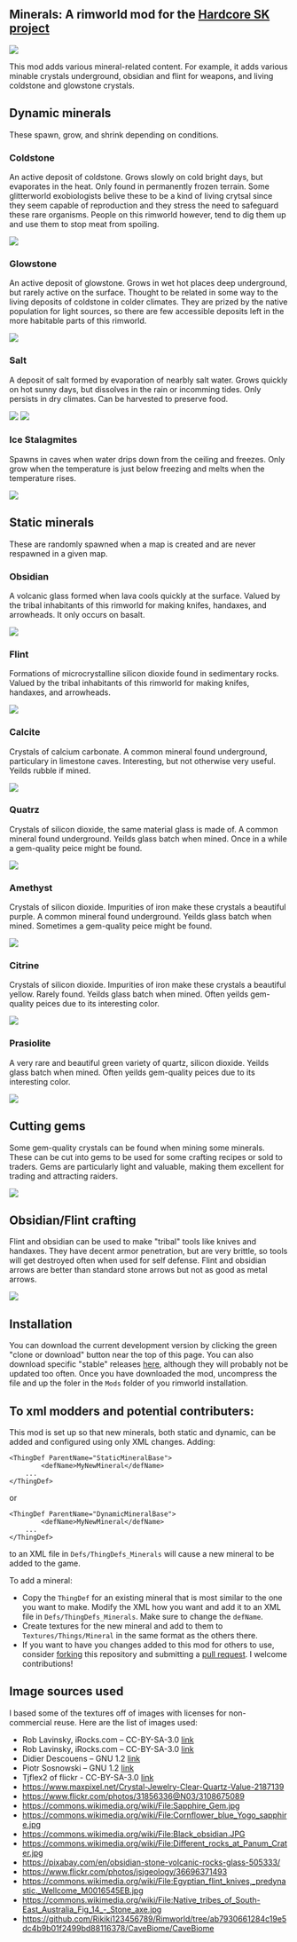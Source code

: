 
## Minerals: A rimworld mod for the [Hardcore SK project](https://github.com/skyarkhangel/Hardcore-SK)

![](readme_images/banner.jpg)

This mod adds various mineral-related content.
For example, it adds various minable crystals underground, obsidian and flint for weapons, and living coldstone and glowstone crystals.


## Dynamic minerals

These spawn, grow, and shrink depending on conditions.

### Coldstone

An active deposit of coldstone. Grows slowly on cold bright days, but evaporates in the heat. Only found in permanently frozen terrain. Some glitterworld exobiologists belive these to be a kind of living crytsal since they seem capable of reproduction and they stress the need to safeguard these rare organisms. People on this rimworld however, tend to dig them up and use them to stop meat from spoiling.

![](readme_images/Coldstone.jpg)

### Glowstone

An active deposit of glowstone. Grows in wet hot places deep underground, but rarely active on the surface. Thought to be related in some way to the living deposits of coldstone in colder climates. They are prized by the native population for light sources, so there are few accessible deposits left in the more habitable parts of this rimworld.

![](readme_images/Glowstone.jpg)

### Salt

A deposit of salt formed by evaporation of nearbly salt water. Grows quickly on hot sunny days, but dissolves in the rain or incomming tides. Only persists in dry climates. Can be harvested to preserve food.

![](readme_images/SaltWet.jpg)
![](readme_images/SaltDry.jpg)

### Ice Stalagmites

Spawns in caves when water drips down from the ceiling and freezes. Only grow when the temperature is just below freezing and melts when the temperature rises.

![](readme_images/IceStalagmite.jpg)

## Static minerals

These are randomly spawned when a map is created and are never respawned in a given map.

### Obsidian

A volcanic glass formed when lava cools quickly at the surface. Valued by the tribal inhabitants of this rimworld for making knifes, handaxes, and arrowheads.
It only occurs on basalt.

![](readme_images/Obsidian.jpg)


### Flint

Formations of microcrystalline silicon dioxide found in sedimentary rocks. Valued by the tribal inhabitants of this rimworld for making knifes, handaxes, and arrowheads.

![](readme_images/Flint.jpg)

### Calcite

Crystals of calcium carbonate. A common mineral found underground, particulary in limestone caves. Interesting, but not otherwise very useful. Yeilds rubble if mined.

![](readme_images/Calcite.jpg)


### Quatrz

Crystals of silicon dioxide, the same material glass is made of. A common mineral found underground. Yeilds glass batch when mined. Once in a while a gem-quality peice might be found.

![](readme_images/Quartz.jpg)

### Amethyst

Crystals of silicon dioxide. Impurities of iron make these crystals a beautiful purple. A common mineral found underground. Yeilds glass batch when mined. Sometimes a gem-quality peice might be found.

![](readme_images/Amethyst.jpg)


### Citrine

Crystals of silicon dioxide. Impurities of iron make these crystals a beautiful yellow. Rarely found. Yeilds glass batch when mined. Often yeilds gem-quality peices due to its interesting color.

![](readme_images/Citrine.jpg)

### Prasiolite

A very rare and beautiful green variety of quartz, silicon dioxide. Yeilds glass batch when mined. Often yeilds gem-quality peices due to its interesting color.

![](readme_images/Prasiolite.jpg)




## Cutting gems

Some gem-quality crystals can be found when mining some minerals.
These can be cut into gems to be used for some crafting recipes or sold to traders.
Gems are particularly light and valuable, making them excellent for trading and attracting raiders.  

![](readme_images/CuttingGems.jpg)


## Obsidian/Flint crafting

Flint and obsidian can be used to make "tribal" tools like knives and handaxes.
They have decent armor penetration, but are very brittle, so tools will get destroyed often when used for self defense.
Flint and obsidian arrows are better than standard stone arrows but not as good as metal arrows.

![](readme_images/NeolithicCrafting.jpg)


## Installation

You can download the current development version by clicking the green "clone or download" button near the top of this page. You can also download specific "stable" releases [here](https://github.com/zachary-foster/Minerals/releases), although they will probably not be updated too often. Once you have downloaded the mod, uncompress the file and up the foler in the `Mods` folder of you rimworld installation.

## To xml modders and potential contributers:

This mod is set up so that new minerals, both static and dynamic, can be added and configured using only XML changes.
Adding:

```
<ThingDef ParentName="StaticMineralBase">
		<defName>MyNewMineral</defName>
    ...
</ThingDef>
```

or

```
<ThingDef ParentName="DynamicMineralBase">
		<defName>MyNewMineral</defName>
    ...
</ThingDef>
```

to an XML file in `Defs/ThingDefs_Minerals` will cause a new mineral to be added to the game.

To add a mineral: 

* Copy the `ThingDef` for an existing mineral that is most similar to the one you want to make. Modify the XML how you want and add it to an XML file in `Defs/ThingDefs_Minerals`. Make sure to change the `defName`.
* Create textures for the new mineral and add to them to `Textures/Things/Mineral` in the same format as the others there.
* If you want to have you changes added to this mod for others to use, consider [forking](https://help.github.com/articles/fork-a-repo/) this repository and submitting a [pull request](https://help.github.com/articles/about-pull-requests/). I welcome contributions!

## Image sources used

I based some of the textures off of images with licenses for non-commercial reuse.
Here are the list of images used:

* Rob Lavinsky, iRocks.com – CC-BY-SA-3.0 [link](https://commons.wikimedia.org/wiki/File:Elbaite-Quartz-Albite-164061.jpg)
* Rob Lavinsky, iRocks.com – CC-BY-SA-3.0 [link](https://commons.wikimedia.org/wiki/File:Elbaite-Lepidolite-Quartz-gem7-x1c.jpg)
* Didier Descouens – GNU 1.2 [link](https://commons.wikimedia.org/wiki/File:Selpologne.jpg)
* Piotr Sosnowski – GNU 1.2 [link](https://commons.wikimedia.org/wiki/File:Halite-crystals2.jpg)
* Tjflex2 of flickr - CC-BY-SA-3.0 [link](https://www.flickr.com/photos/tjflex/358359211)
* https://www.maxpixel.net/Crystal-Jewelry-Clear-Quartz-Value-2187139
* https://www.flickr.com/photos/31856336@N03/3108675089
* https://commons.wikimedia.org/wiki/File:Sapphire_Gem.jpg
* https://commons.wikimedia.org/wiki/File:Cornflower_blue_Yogo_sapphire.jpg
* https://commons.wikimedia.org/wiki/File:Black_obsidian.JPG
* https://commons.wikimedia.org/wiki/File:Different_rocks_at_Panum_Crater.jpg
* https://pixabay.com/en/obsidian-stone-volcanic-rocks-glass-505333/
* https://www.flickr.com/photos/jsjgeology/36696371493
* https://commons.wikimedia.org/wiki/File:Egyptian_flint_knives,_predynastic._Wellcome_M0016545EB.jpg
* https://commons.wikimedia.org/wiki/File:Native_tribes_of_South-East_Australia_Fig_14_-_Stone_axe.jpg
*  https://github.com/Rikiki123456789/Rimworld/tree/ab7930661284c19e5dc4b9b01f2499bd88116378/CaveBiome/CaveBiome
